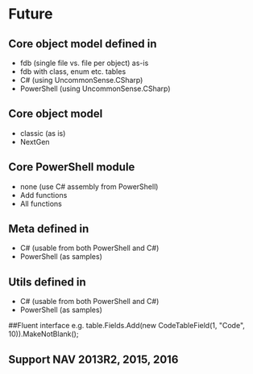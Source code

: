 # Future

## Core object model defined in 
- fdb (single file vs. file per object) as-is
- fdb with class, enum etc. tables
- C# (using UncommonSense.CSharp)
- PowerShell (using UncommonSense.CSharp)

## Core object model
- classic (as is)
- NextGen

## Core PowerShell module
- none (use C# assembly from PowerShell)
- Add functions
- All functions

## Meta defined in 
- C# (usable from both PowerShell and C#)
- PowerShell (as samples)

## Utils defined in 
- C# (usable from both PowerShell and C#)
- PowerShell (as samples)

##Fluent interface
e.g. table.Fields.Add(new CodeTableField(1, "Code", 10)).MakeNotBlank();

## Support NAV 2013R2, 2015, 2016
